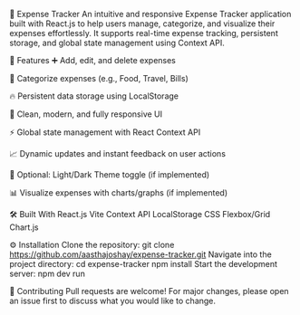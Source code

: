 💸 Expense Tracker
An intuitive and responsive Expense Tracker application built with React.js to help users manage, categorize, and visualize their expenses effortlessly.
It supports real-time expense tracking, persistent storage, and global state management using Context API.

🚀 Features
➕ Add, edit, and delete expenses

📂 Categorize expenses (e.g., Food, Travel, Bills)

🔥 Persistent data storage using LocalStorage

🎨 Clean, modern, and fully responsive UI

⚡ Global state management with React Context API

📈 Dynamic updates and instant feedback on user actions

🌙 Optional: Light/Dark Theme toggle (if implemented)

📊 Visualize expenses with charts/graphs (if implemented)

🛠️ Built With
React.js
Vite
Context API
LocalStorage
CSS Flexbox/Grid
Chart.js 

⚙️ Installation
Clone the repository:
git clone https://github.com/aasthajoshay/expense-tracker.git
Navigate into the project directory:
cd expense-tracker
npm install
Start the development server:
npm dev run

🤝 Contributing
Pull requests are welcome!
For major changes, please open an issue first to discuss what you would like to change.

